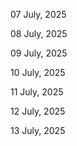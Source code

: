 07 July, 2025

08 July, 2025

09 July, 2025

10 July, 2025

11 July, 2025

12 July, 2025

13 July, 2025